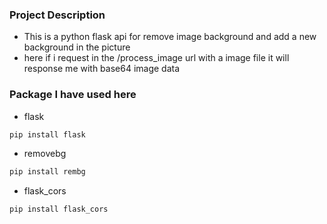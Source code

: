 ### Project Description

- This is a python flask api for remove image background and add a new background in the picture
- here if i request in the /process_image url with a image file it will response me with base64 image data

###

### Package I have used here

- flask
```bash
pip install flask
```

- removebg

``` bash
pip install rembg
```
- flask_cors

``` bash
pip install flask_cors
```
